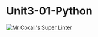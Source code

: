 # Unit3-01-Python
[![Mr Coxall's Super Linter](https://github.com/ICS3U-C-Programming-AlexanderM/Unit3-01-Python/workflows/Mr%20Coxall's%20Super%20Linter/badge.svg)](https://github.com/ICS3U-C-Programming-AlexanderM/Unit3-01-Python/actions/)
